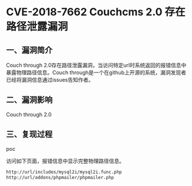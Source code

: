 # CVE-2018-7662 Couchcms 2.0 存在路径泄露漏洞

## 一、漏洞简介

Couch through 2.0存在路径泄露漏洞，当访问特定url时系统返回的报错信息中暴露物理路径信息。Couch through是一个在github上开源的系统，漏洞发现者已经将漏洞信息通过issues告知作者。

## 二、漏洞影响

Couch through 2.0

## 三、复现过程

poc

访问如下页面，报错信息中显示完整物理路径信息。


```bash
http://url/includes/mysql2i/mysql2i.func.php
http://url/addons/phpmailer/phpmailer.php
```